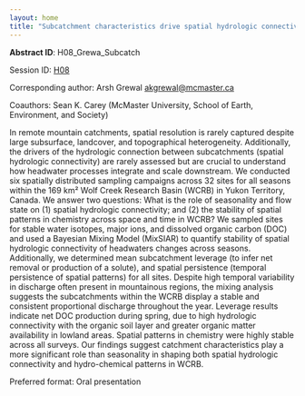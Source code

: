 ```yaml
---
layout: home
title: "Subcatchment characteristics drive spatial hydrologic connectivity and hydrochemical patterns in a mesoscale subarctic mountain catchment."
---
```



**Abstract ID**: H08_Grewa_Subcatch

Session ID: [H08](.)

Corresponding author: Arsh Grewal <a href="mailto:akgrewal@mcmaster.ca">akgrewal@mcmaster.ca</a>

Coauthors: Sean K. Carey (McMaster University, School of Earth, Environment, and Society) 

In remote mountain catchments, spatial resolution is rarely captured despite large subsurface, landcover, and topographical heterogeneity. Additionally, the drivers of the hydrologic connection between subcatchments (spatial hydrologic connectivity) are rarely assessed but are crucial to understand how headwater processes integrate and scale downstream. We conducted six spatially distributed sampling campaigns across 32 sites for all seasons within the 169 km² Wolf Creek Research Basin (WCRB) in Yukon Territory, Canada. We answer two questions: What is the role of seasonality and flow state on (1) spatial hydrologic connectivity; and (2) the stability of spatial patterns in chemistry across space and time in WCRB? We sampled sites for stable water isotopes, major ions, and dissolved organic carbon (DOC) and used a Bayesian Mixing Model (MixSIAR) to quantify stability of spatial hydrologic connectivity of headwaters changes across seasons. Additionally, we determined mean subcatchment leverage (to infer net removal or production of a solute), and spatial persistence (temporal persistence of spatial patterns) for all sites. Despite high temporal variability in discharge often present in mountainous regions, the mixing analysis suggests the subcatchments within the WCRB display a stable and consistent proportional discharge throughout the year. Leverage results indicate net DOC production during spring, due to high hydrologic connectivity with the organic soil layer and greater organic matter availability in lowland areas. Spatial patterns in chemistry were highly stable across all surveys. Our findings suggest catchment characteristics play a more significant role than seasonality in shaping both spatial hydrologic connectivity and hydro-chemical patterns in WCRB.

Preferred format: Oral presentation
